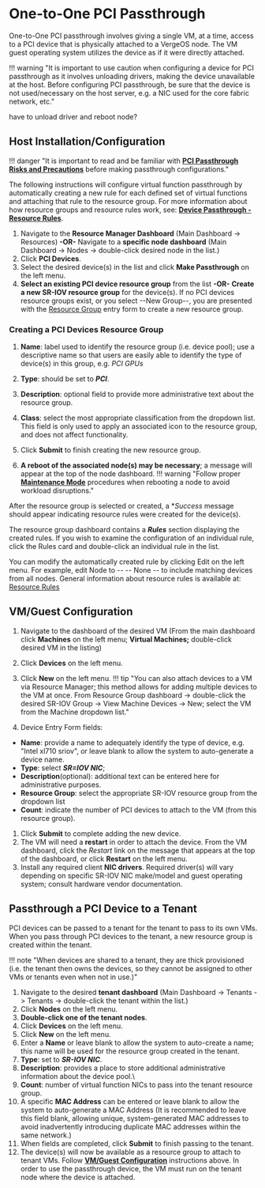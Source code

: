 # One-to-One PCI Passthrough

One-to-One PCI passthrough involves giving a single VM, at a time, access to a PCI device that is physically attached to a VergeOS node. The VM guest operating system utilizes the device as if it were directly attached.

!!! warning "It is important to use caution when configuring a device for PCI passthrough as it involves unloading drivers, making the device unavailable at the host. Before configuring PCI passthrough, be sure that the device is not used/necessary on the host server, e.g. a NIC used for the core fabric network, etc."

have to unload driver and reboot node?

## Host Installation/Configuration

!!! danger "It is important to read and be familiar with [**PCI Passthrough Risks and Precautions**](/product-guide/devpass-overview#pci-passthrough-risksprecautions) before making passthrough configurations."

The following instructions will configure virtual function passthrough by automatically creating a new rule for each defined set of virtual functions and attaching that rule to the resource group. For more information about how resource groups and resource rules work, see: [**Device Passthrough - Resource Rules**](/product-guide/devpass-overview#resource-rules).
<!-- later possibly add a link to instructions for manually creating a resource group rule?. -->

1. Navigate to the **Resource Manager Dashboard** (Main Dashboard -> Resources)
**-OR-**
Navigate to a **specific node dashboard** (Main Dashboard -> Nodes -> double-click desired node in the list.)
1. Click **PCI Devices**.
2. Select the desired device(s) in the list and click **Make Passthrough** on the left menu.
3. **Select an existing PCI device resource group** from the list **-OR-**  **Create a new SR-IOV resource group** for the device(s).
If no PCI devices resource groups exist, or you select --New Group--, you are presented with the [Resource Group](/product-guide/devpass-overview#resourcegroups) entry form to create a new resource group.

### Creating a PCI Devices Resource Group

1. **Name**: label used to identify the resource group (i.e. device pool); use a descriptive name so that users are easily able to identify the type of device(s) in this group, e.g. *PCI GPUs*
2. **Type**: should be set to ***PCI***.
3. **Description**: optional field to provide more administrative text about the resource group.
4. **Class**: select the most appropriate classification from the dropdown list. This field is only used to apply an associated icon to the resource group, and does not affect functionality.
5. Click **Submit** to finish creating the new resource group.

6. **A reboot of the associated node(s) may be necessary**; a message will appear at the top of the node dashboard.
!!! warning "Follow proper [**Maintenance Mode**](/product-guide/maintenancemode) procedures when rebooting a node to avoid workload disruptions."

After the resource group is selected or created, a **Success* message should appear indicating resource rules were created for the device(s).

The resource group dashboard contains a ***Rules*** section displaying the created rules. If you wish to examine the configuration of an individual rule, click the Rules card and double-click an individual rule in the list.

You can modify the automatically created rule by clicking Edit on the left menu.
For example, edit Node to -- -- None -- to include matching devices from all nodes.
General information about resource rules is available at: [Resource Rules](/product-guide/devpass-overview#resourcerules)

## VM/Guest Configuration

1. Navigate to the dashboard of the desired VM (From the main dashboard click **Machines** on the left menu; **Virtual Machines;** double-click desired VM in the listing)
2. Click **Devices** on the left menu.
3. Click **New** on the left menu.
!!! tip "You can also attach devices to a VM via Resource Manager; this method allows for adding multiple devices to the VM at once. From Resource Group dashboard -> double-click the desired SR-IOV Group -> View Machine Devices -> New; select the VM from the Machine dropdown list."

4. Device Entry Form fields:

* **Name**: provide a name to adequately identify the type of device, e.g. "Intel xl710 sriov", or leave blank to allow the system to auto-generate a device name.
* **Type**: select ***SR=IOV NIC***;
* **Description**(optional): additional text can be entered here for administrative purposes.
* **Resource Group**: select the appropriate SR-IOV resource group from the dropdown list
* **Count**: indicate the number of PCI devices to attach to the VM (from this resource group).
  
1. Click **Submit** to complete adding the new device.
2. The VM will need a **restart** in order to attach the device. From the VM dashboard, click the *Restart* link on the message that appears at the top of the dashboard, or click **Restart** on the left menu.
3. Install any required client **NIC drivers**. Required driver(s) will vary depending on specific SR-IOV NIC make/model and guest operating system; consult hardware vendor documentation.

## Passthrough a PCI Device to a Tenant

PCI devices can be passed to a tenant for the tenant to pass to its own VMs.  When you pass through PCI devices to the tenant, a new resource group is created within the tenant.  

!!! note "When devices are shared to a tenant, they are thick provisioned (i.e. the tenant then owns the devices, so they cannot be assigned to other VMs or tenants even when not in use.)"

1. Navigate to the desired **tenant dashboard** (Main Dashboard -> Tenants -> Tenants -> double-click the tenant within the list.)
2. Click **Nodes** on the left menu.
3. **Double-click one of the tenant nodes**.
4. Click **Devices** on the left menu.
5. Click **New** on the left menu.
6. Enter a **Name** or leave blank to allow the system to auto-create a name; this name will be used for the resource group created in the tenant.
7. **Type**: set to ***SR-IOV NIC***.
8. **Description**: provides a place to store additional administrative information about the device pool.\
9. **Count**: number of virtual function NICs to pass into the tenant resource group.
10. A specific **MAC Address** can be entered or leave blank to allow the system to auto-generate a MAC Address (It is recommended to leave this field blank, allowing unique, system-generated MAC addresses to avoid inadvertently introducing duplicate MAC addresses within the same network.)
11. When fields are completed, click **Submit** to finish passing to the tenant.
12. The device(s) will now be available as a resource group to attach to tenant VMs.  Follow [**VM/Guest Configuration**](vm/guest-configuration) instructions above.  In order to use the passthrough device, the VM must run on the tenant node where the device is attached.
